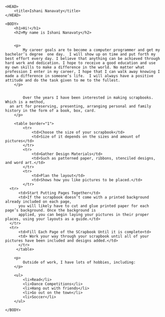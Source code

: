 <HTML>

	<HEAD>
		<title>Ishani Nanavaty</title>
	</HEAD>

	<BODY>
		<h1>Hi!</h1>
		<h2>My name is Ishani Nanavaty</h2>
		

		<p>
			My career goals are to become a computer programmer and get my bachelor’s degree  one day.  I will show up on time and put forth my best effort every day. I believe that anything can be achieved through hard work and dedication. I hope to receive a good education and use my own skills to make a difference in the world. No matter what profession I enter in my career, I hope that I can walk away knowing I made a difference in someone’s life.  I will always have a positive attitude and do the task given to me to the fullest.
		</p>

		
			Over the years I have been interested in making scrapbooks. Which is a method, 
      an art for preserving, presenting, arranging personal and family history in the form of a book, box, card.
		</p>

		<table border="1">
			<tr>
				<td>Choose the size of your scrapbook</td>
				<td>Size of it depends on the sizes and amount of pictures</td>
			</tr>
			<tr>
				<td>Gather Design Materials</td>
				<td>Such as patterned paper, ribbons, stenciled designs, and word art.</td>
			</tr>
			<tr>
				<td>Plan the layout</td>
				<td>Shows how you like pictures to be placed.</td>
			</tr>
      <tr>
          <td>Start Putting Pages Together</td>
          <td>If the scrapbook doesn’t come with a printed background already included on each page, 
          you will likely have to cut and glue printed paper for each page’s background. Once the background is 
          applied, you can begin laying your pictures in their proper places, using your layouts as a guide.</td>
      </tr>
      <tr>
          <td>Fill Each Page of the SCrapbook Until it is complete<td>
          <td> Work your way through your scrapbook until all of your pictures have been included and designs added.</td>
          </tr>
         </table>

		<p>
			Outside of work, I have lots of hobbies, including:
		</p>

		<ul>
			<li>Read</li>
			<li>Dance Competitions</li>
			<li>Hang out with friends</li>
			<li>Go out on the town</li>
			<li>Soccer</li>
		</ul>

	</BODY>

</HTML>
